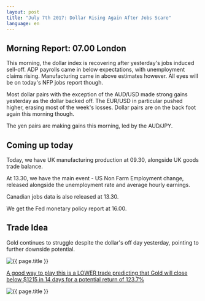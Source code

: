 ```yaml
---
layout: post
title: "July 7th 2017: Dollar Rising Again After Jobs Scare"
language: en
---
```

## Morning Report: 07.00 London

This morning, the dollar index is recovering after yesterday's jobs induced sell-off. ADP payrolls came in below expectations, with unemployment claims rising. Manufacturing came in above estimates however. All eyes will be on today's NFP jobs report though. 

Most dollar pairs with the exception of the AUD/USD made strong gains yesterday as the dollar backed off. The EUR/USD in particular pushed higher, erasing most of the week's losses. Dollar pairs are on the back foot again this morning though. 

The yen pairs are making gains this morning, led by the AUD/JPY.  

## Coming up today

Today, we have UK manufacturing production at 09.30, alongside UK goods trade balance. 

At 13.30, we have the main event - US Non Farm Employment change, released alongside the unemployment rate and average hourly earnings. 

Canadian jobs data is also released at 13.30. 

We get the Fed monetary policy report at 16.00. 

## Trade Idea

Gold continues to struggle despite the dollar's off day yesterday, pointing to further downside potential.  

<img class="post-image" src="{{ site.url }}/images/2017-07-07_05-38-08.jpg" alt="{{ page.title }}" title="{{ page.title }}">

<a href="%LINK%%?currency=GBP&market=metals&duration_amount=14&duration_units=d&amount=10&amount_type=payout&expiry_type=duration&underlying=frxXAUUSD&formname=higherlower&barrier=1215" target="_blank">A good way to play this is a LOWER trade predicting that Gold will close below $1215 in 14 days for a potential return of 123.7%</a>

<img class="post-image" src="{{ site.url }}/images/2017-07-07_05-40-14.jpg" alt="{{ page.title }}" title="{{ page.title }}">